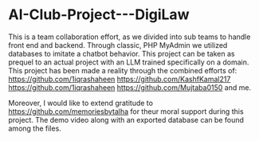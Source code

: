 # AI-Club-Project---DigiLaw
This is a team collaboration effort, as we divided into sub teams to handle front end and backend. Through classic, PHP MyAdmin we utilized databases to imitate a chatbot behavior. This project can be taken as prequel to an actual project with an LLM trained specifically on a domain. 
This project has been made a reality through the combined efforts of:
https://github.com/1iqrashaheen   https://github.com/KashfKamal217  https://github.com/1iqrashaheen  https://github.com/Mujtaba0150 and me.

Moreover, I would like to extend gratitude to https://github.com/memoriesbytalha for theur moral support during this project.
The demo video along with an exported database can be found among the files.
